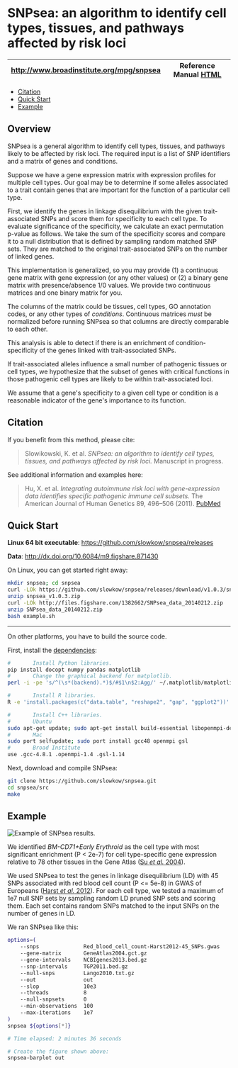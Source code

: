 SNPsea: an algorithm to identify cell types, tissues, and pathways affected by risk loci
========================================================================================

| <http://www.broadinstitute.org/mpg/snpsea> | Reference Manual [HTML] |
|:---:|:---:|

[HTML]: http://www.broadinstitute.org/mpg/snpsea/SNPsea_manual.html

- <a href="#citation">Citation</a>
- <a href="#quick-start">Quick Start</a>
- <a href="#example">Example</a>

Overview
--------

SNPsea is a general algorithm to identify cell types, tissues, and pathways
likely to be affected by risk loci. The required input is a list of SNP
identifiers and a matrix of genes and conditions.

Suppose we have a gene expression matrix with expression profiles for multiple
cell types. Our goal may be to determine if some alleles associated to a trait
contain genes that are important for the function of a particular cell type.

First, we identify the genes in linkage disequilibrium with the given
trait-associated SNPs and score them for specificity to each cell type. To
evaluate significance of the specificity, we calculate an exact permutation
p-value as follows. We take the sum of the specificity scores and compare it
to a null distribution that is defined by sampling random matched SNP sets.
They are matched to the original trait-associated SNPs on the number of linked
genes.

This implementation is generalized, so you may provide (1) a continuous gene
matrix with gene expression (or any other values) or (2) a binary gene matrix
with presence/absence 1/0 values. We provide two continuous matrices and one
binary matrix for you.

The columns of the matrix could be tissues, cell types, GO annotation codes,
or any other types of *conditions*. Continuous matrices *must* be normalized
before running SNPsea so that columns are directly comparable to each other.

This analysis is able to detect if there is an enrichment of
condition-specificity of the genes linked with trait-associated SNPs.

If trait-associated alleles influence a small number of pathogenic tissues or
cell types, we hypothesize that the subset of genes with critical functions in
those pathogenic cell types are likely to be within trait-associated loci.

We assume that a gene's specificity to a given cell type or condition is
a reasonable indicator of the gene's importance to its function.


Citation
--------

If you benefit from this method, please cite:

> Slowikowski, K. et al. *SNPsea: an algorithm to identify cell types,
> tissues, and pathways affected by risk loci.* Manuscript in progress.

See additional information and examples here:

> Hu, X. et al. *Integrating autoimmune risk loci with gene-expression data
> identifies specific pathogenic immune cell subsets.* The American Journal
> of Human Genetics 89, 496–506 (2011). [PubMed][Hu2011]

[Hu2011]: http://www.ncbi.nlm.nih.gov/pubmed/21963258


Quick Start
-----------

**Linux 64 bit executable**: <https://github.com/slowkow/snpsea/releases>

**Data**: <http://dx.doi.org/10.6084/m9.figshare.871430>

On Linux, you can get started right away:

```bash
mkdir snpsea; cd snpsea
curl -LOk https://github.com/slowkow/snpsea/releases/download/v1.0.3/snpsea_v1.0.3.zip
unzip snpsea_v1.0.3.zip
curl -LOk http://files.figshare.com/1382662/SNPsea_data_20140212.zip
unzip SNPsea_data_20140212.zip
bash example.sh
```

- - -

On other platforms, you have to build the source code.

First, install the [dependencies]:

```bash
#       Install Python libraries.
pip install docopt numpy pandas matplotlib
#       Change the graphical backend for matplotlib.
perl -i -pe 's/^(\s*(backend).*)$/#$1\n$2:Agg/' ~/.matplotlib/matplotlibrc

#       Install R libraries.
R -e 'install.packages(c("data.table", "reshape2", "gap", "ggplot2"))'

#       Install C++ libraries.
#       Ubuntu
sudo apt-get update; sudo apt-get install build-essential libopenmpi-dev libgsl0-dev
#       Mac
sudo port selfupdate; sudo port install gcc48 openmpi gsl
#       Broad Institute
use .gcc-4.8.1 .openmpi-1.4 .gsl-1.14
```

Next, download and compile SNPsea:

```bash
git clone https://github.com/slowkow/snpsea.git
cd snpsea/src
make
```

[dependencies]: http://www.broadinstitute.org/mpg/snpsea/SNPsea_manual.html#c-libraries


Example
-------

![Example of SNPsea results.][example]

[example]: https://raw.github.com/slowkow/snpsea/master/doc/figures/Red_blood_cell_count-Harst2012-45_SNPs-GeneAtlas2004-single-pvalues_barplot.png

We identified *BM-CD71+Early Erythroid* as the cell type with most significant
enrichment (P < 2e-7) for cell type-specific gene expression relative to 78
other tissues in the Gene Atlas ([Su *et al.* 2004][Su2004]).

We used SNPsea to test the genes in linkage disequilibrium (LD) with 45 SNPs
associated with red blood cell count (P <= 5e-8) in GWAS of Europeans ([Harst
*et al.* 2012][Harst2012]). For each cell type, we tested a maximum of 1e7
null SNP sets by sampling random LD pruned SNP sets and scoring them. Each
set contains random SNPs matched to the input SNPs on the number of genes in
LD.

[Harst2012]: http://www.ncbi.nlm.nih.gov/pubmed/23222517
[Su2004]: http://www.ncbi.nlm.nih.gov/pubmed/15075390


We ran SNPsea like this:

```bash
options=(
    --snps              Red_blood_cell_count-Harst2012-45_SNPs.gwas
    --gene-matrix       GeneAtlas2004.gct.gz
    --gene-intervals    NCBIgenes2013.bed.gz
    --snp-intervals     TGP2011.bed.gz
    --null-snps         Lango2010.txt.gz
    --out               out
    --slop              10e3
    --threads           8
    --null-snpsets      0
    --min-observations  100
    --max-iterations    1e7
)
snpsea ${options[*]}

# Time elapsed: 2 minutes 36 seconds

# Create the figure shown above:
snpsea-barplot out
```
